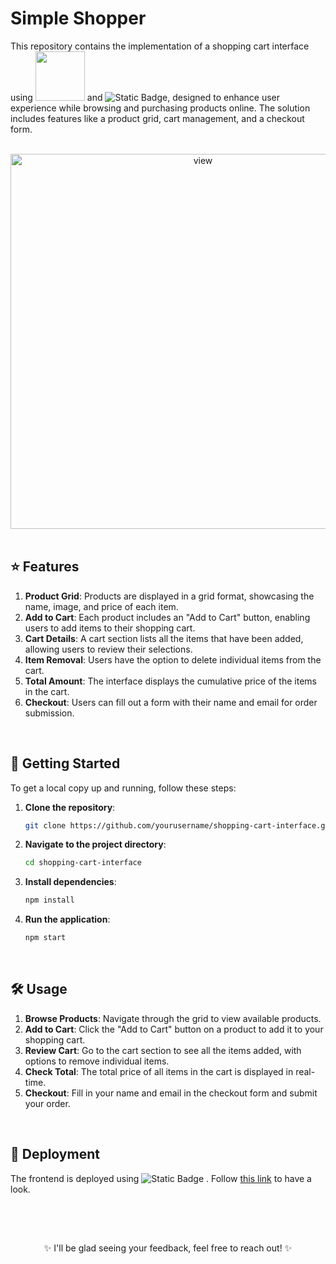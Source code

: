 # Simple Shopper

This repository contains the implementation of a shopping cart interface using <img src="https://img.shields.io/badge/React-blue?style=flat-square&logo=react&labelColor=%23f2f2f2&color=%2361DAFB" width="79" /> and ![Static Badge](https://img.shields.io/badge/css%20modules-green?style=flat-square&logo=css%20modules&logoColor=%23000&labelColor=%23f1f1f1&color=%23000), designed to enhance user experience while browsing and purchasing products online. The solution includes features like a product grid, cart management, and a checkout form.

<br />

<div align="center">
  <img src="https://github.com/HayaAbuRaed/shopping-list/assets/123592435/fe709fa6-211f-4fa4-8d54-aed62b13ca4b" alt="view" width=600/>
</div>

<br />


## ⭐ Features

1. **Product Grid**: Products are displayed in a grid format, showcasing the name, image, and price of each item.
2. **Add to Cart**: Each product includes an "Add to Cart" button, enabling users to add items to their shopping cart.
3. **Cart Details**: A cart section lists all the items that have been added, allowing users to review their selections.
4. **Item Removal**: Users have the option to delete individual items from the cart.
5. **Total Amount**: The interface displays the cumulative price of the items in the cart.
6. **Checkout**: Users can fill out a form with their name and email for order submission.
   
<br />

## 🚀 Getting Started

To get a local copy up and running, follow these steps:

1. **Clone the repository**:
    ```sh
    git clone https://github.com/yourusername/shopping-cart-interface.git
    ```
2. **Navigate to the project directory**:
    ```sh
    cd shopping-cart-interface
    ```
3. **Install dependencies**:
    ```sh
    npm install
    ```
4. **Run the application**:
    ```sh
    npm start
    ```

<br />

## 🛠️ Usage

1. **Browse Products**: Navigate through the grid to view available products.
2. **Add to Cart**: Click the "Add to Cart" button on a product to add it to your shopping cart.
3. **Review Cart**: Go to the cart section to see all the items added, with options to remove individual items.
4. **Check Total**: The total price of all items in the cart is displayed in real-time.
5. **Checkout**: Fill in your name and email in the checkout form and submit your order.

<br />

## 🚀 Deployment

The frontend is deployed using ![Static Badge](https://img.shields.io/badge/Netlify-any?style=flat-square&logo=Netlify&labelColor=%23f1f1f1&color=%2314c1be)
. Follow [this link](https://simple-shopper.netlify.app) to have a look.

<br /><br />

##
<p align="center">
	✨ I'll be glad seeing your feedback, feel free to reach out! ✨
</p>

